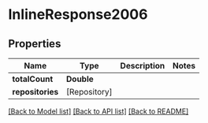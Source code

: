 # InlineResponse2006

## Properties
Name | Type | Description | Notes
------------ | ------------- | ------------- | -------------
**totalCount** | **Double** |  | 
**repositories** | [Repository] |  | 

[[Back to Model list]](../README.md#documentation-for-models) [[Back to API list]](../README.md#documentation-for-api-endpoints) [[Back to README]](../README.md)


